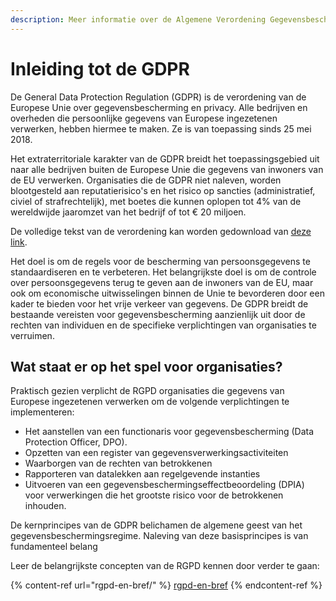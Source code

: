 ```yaml
---
description: Meer informatie over de Algemene Verordening Gegevensbescherming.
---
```


# Inleiding tot de GDPR

De General Data Protection Regulation (GDPR) is de verordening van de Europese Unie over gegevensbescherming en privacy. Alle bedrijven en overheden die persoonlijke gegevens van Europese ingezetenen verwerken, hebben hiermee te maken. Ze is van toepassing sinds 25 mei 2018.

Het extraterritoriale karakter van de GDPR breidt het toepassingsgebied uit naar alle bedrijven buiten de Europese Unie die gegevens van inwoners van de EU verwerken. Organisaties die de GDPR niet naleven, worden blootgesteld aan reputatierisico's en het risico op sancties (administratief, civiel of strafrechtelijk), met boetes die kunnen oplopen tot 4% van de wereldwijde jaaromzet van het bedrijf of tot € 20 miljoen.

De volledige tekst van de verordening kan worden gedownload van [deze link](https://eur-lex.europa.eu/legal-content/FR/TXT/?uri=celex%3A32016R0679).

Het doel is om de regels voor de bescherming van persoonsgegevens te standaardiseren en te verbeteren. Het belangrijkste doel is om de controle over persoonsgegevens terug te geven aan de inwoners van de EU, maar ook om economische uitwisselingen binnen de Unie te bevorderen door een kader te bieden voor het vrije verkeer van gegevens. De GDPR breidt de bestaande vereisten voor gegevensbescherming aanzienlijk uit door de rechten van individuen en de specifieke verplichtingen van organisaties te verruimen.

## Wat staat er op het spel voor organisaties?

Praktisch gezien verplicht de RGPD organisaties die gegevens van Europese ingezetenen verwerken om de volgende verplichtingen te implementeren:

* Het aanstellen van een functionaris voor gegevensbescherming (Data Protection Officer, DPO).
* Opzetten van een register van gegevensverwerkingsactiviteiten
* Waarborgen van de rechten van betrokkenen
* Rapporteren van datalekken aan regelgevende instanties
* Uitvoeren van een gegevensbeschermingseffectbeoordeling (DPIA) voor verwerkingen die het grootste risico voor de betrokkenen inhouden.

De kernprincipes van de GDPR belichamen de algemene geest van het gegevensbeschermingsregime. Naleving van deze basisprincipes is van fundamenteel belang &#x20;

Leer de belangrijkste concepten van de RGPD kennen door verder te gaan:

{% content-ref url="rgpd-en-bref/" %}
[rgpd-en-bref](rgpd-en-bref/)
{% endcontent-ref %}